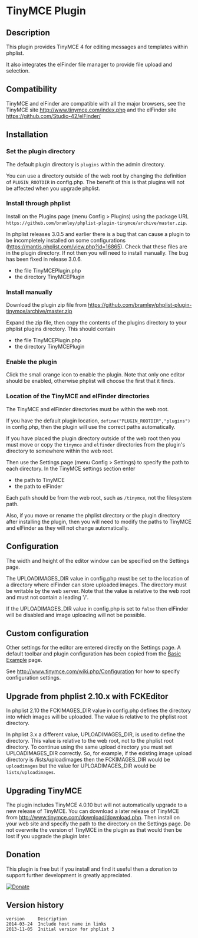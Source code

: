 # TinyMCE Plugin #

## Description ##
This plugin provides TinyMCE 4 for editing messages and templates within phplist. 

It also integrates the elFinder file manager to provide file upload and selection.
## Compatibility ###

TinyMCE and elFinder are compatible with all the major browsers, see the TinyMCE site <http://www.tinymce.com/index.php>
and the elFinder site <https://github.com/Studio-42/elFinder/>

## Installation ##

### Set the plugin directory ###
The default plugin directory is `plugins` within the admin directory.

You can use a directory outside of the web root by changing the definition of `PLUGIN_ROOTDIR` in config.php.
The benefit of this is that plugins will not be affected when you upgrade phplist.

### Install through phplist ###
Install on the Plugins page (menu Config > Plugins) using the package URL `https://github.com/bramley/phplist-plugin-tinymce/archive/master.zip`.

In phplist releases 3.0.5 and earlier there is a bug that can cause a plugin to be incompletely installed on some configurations (<https://mantis.phplist.com/view.php?id=16865>). 
Check that these files are in the plugin directory. If not then you will need to install manually. The bug has been fixed in release 3.0.6.

* the file TinyMCEPlugin.php
* the directory TinyMCEPlugin

### Install manually ###
Download the plugin zip file from <https://github.com/bramley/phplist-plugin-tinymce/archive/master.zip>

Expand the zip file, then copy the contents of the plugins directory to your phplist plugins directory.
This should contain

* the file TinyMCEPlugin.php
* the directory TinyMCEPlugin

### Enable the plugin ###
Click the small orange icon to enable the plugin. Note that only one editor should be enabled, otherwise phplist will choose the first
that it finds.

### Location of the TinyMCE and elFinder directories ###
The TinyMCE and elFinder directories must be within the web root. 

If you have the default plugin location, `define("PLUGIN_ROOTDIR","plugins")` in config.php, then the plugin will use the correct paths automatically.

If you have placed the plugin directory outside of the web root then you must move or copy the `tinymce` and `elfinder` directories from
the plugin's directory to somewhere within the web root.  

Then use the Settings page (menu Config > Settings) to specify the path to each directory.
In the TinyMCE settings section enter

* the path to TinyMCE
* the path to elFinder 

Each path should be from the web root, such as `/tinymce`, not the filesystem path.

Also, if you move or rename the phplist directory or the plugin directory after installing the plugin, then you will need
to modify the paths to TinyMCE and elFinder as they will not change automatically.

## Configuration ##
The width and height of the editor window can be specified on the Settings page.

The UPLOADIMAGES\_DIR value in config.php must be set to the location of a directory where elFinder can store uploaded images.
The directory must be writable by the web server. Note that the value is relative to the web root and must not contain a leading '/'.

If the UPLOADIMAGES\_DIR value in config.php is set to `false` then elFinder will be disabled and image uploading will not be possible.

## Custom configuration ##
Other settings for the editor are entered directly on the Settings page.
A default toolbar and plugin configuration has been copied from the <a href="http://www.tinymce.com/tryit/basic.php" target="_blank">Basic Example</a> page. 

See <http://www.tinymce.com/wiki.php/Configuration> for how to specify configuration settings.

## Upgrade from phplist 2.10.x with FCKEditor ##

In phplist 2.10 the FCKIMAGES_DIR value in config.php defines the directory into which images will be uploaded.
The value is relative to the phplist root directory.

In phplist 3.x a different value, UPLOADIMAGES\_DIR, is used to define the directory. This value is relative to the web root,
not to the phplist root directory. To continue using the same upload directory you must set UPLOADIMAGES\_DIR correctly.
So, for example, if the existing image upload directory is /lists/uploadimages then the FCKIMAGES\_DIR would be `uploadimages` but the 
value for UPLOADIMAGES\_DIR would be `lists/uploadimages`.

## Upgrading TinyMCE ##

The plugin includes TinyMCE 4.0.10 but will not automatically upgrade to a new release of TinyMCE.
You can download a later release of TinyMCE from <http://www.tinymce.com/download/download.php>. Then install on your web site and specify the path to the directory on the Settings page. Do not overwrite the version of TinyMCE in the plugin as that would then be lost if you upgrade the plugin later.

## Donation ##

This plugin is free but if you install and find it useful then a donation to support further development is greatly appreciated.

[![Donate](https://www.paypalobjects.com/en_US/i/btn/btn_donate_LG.gif)](https://www.paypal.com/cgi-bin/webscr?cmd=_s-xclick&hosted_button_id=W5GLX53WDM7T4)

## Version history ##

    version     Description
    2014-03-24  Include host name in links
    2013-11-05  Initial version for phplist 3
